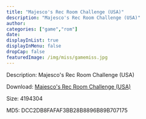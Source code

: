 ```yaml
---
title: "Majesco's Rec Room Challenge (USA)"
description: "Majesco's Rec Room Challenge (USA)"
author: 
categories: ["game","rom"]
date: 
displayInList: true
displayInMenu: false
dropCap: false
featuredImage: /img/miss/gamemiss.jpg
---
```


Description: Majesco's Rec Room Challenge (USA)

Download: <a style="text-decoration:underline;" href="https://mega.nz/#!vHBkHKrC!4TPpCPsMRwFnYE48kG14L9o5dsu9AZm71WP00TVa9lI" target = "_blank" rel = "nofollow" > Majesco's Rec Room Challenge (USA)</a>

Size: 4194304

MD5: DCC2DB8FAFAF3BB28B8896B89B707175

